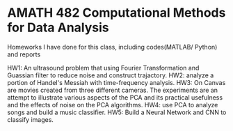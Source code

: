 # AMATH 482 Computational Methods for Data Analysis
Homeworks I have done for this class, including codes(MATLAB/ Python) and reports

HW1: An ultrasound problem that using Fourier Transformation and Guassian filter to reduce noise and construct trajactory.
HW2: analyze a portion of Handel's Messiah with time-frequency analysis.
HW3: On Canvas are movies created from three different cameras. The experiments are an attempt to illustrate various aspects of the PCA and its practical usefulness and the effects of noise on the PCA algorithms.
HW4: use PCA to analyze songs and build a music classifier.
HW5: Build a Neural Network and CNN to classify images.
